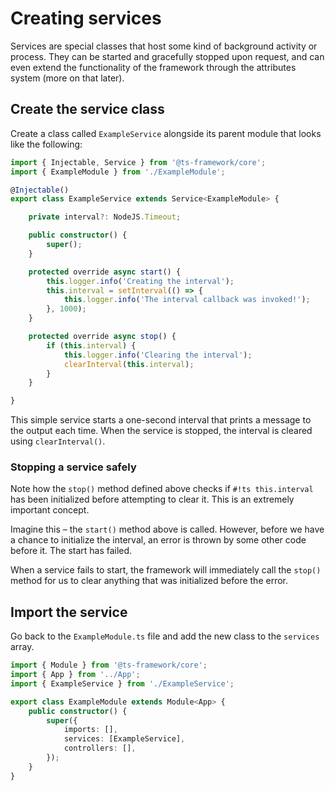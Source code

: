 # Creating services

Services are special classes that host some kind of background activity or process. They can be started and gracefully
stopped upon request, and can even extend the functionality of the framework through the attributes system (more on
that later).

## Create the service class

Create a class called `ExampleService` alongside its parent module that looks like the following:

```ts title="src/example/ExampleService.ts"
import { Injectable, Service } from '@ts-framework/core';
import { ExampleModule } from './ExampleModule';

@Injectable()
export class ExampleService extends Service<ExampleModule> {

	private interval?: NodeJS.Timeout;

	public constructor() {
		super();
	}

	protected override async start() {
		this.logger.info('Creating the interval');
		this.interval = setInterval(() => {
			this.logger.info('The interval callback was invoked!');
		}, 1000);
	}

	protected override async stop() {
		if (this.interval) {
			this.logger.info('Clearing the interval');
			clearInterval(this.interval);
		}
	}

}
```

This simple service starts a one-second interval that prints a message to the output each time. When the service is
stopped, the interval is cleared using `clearInterval()`.

### Stopping a service safely

Note how the `stop()` method defined above checks if `#!ts this.interval` has been initialized before attempting to
clear it. This is an extremely important concept.

Imagine this – the `start()` method above is called. However, before we have a chance to initialize the interval, an
error is thrown by some other code before it. The start has failed.

When a service fails to start, the framework will immediately call the `stop()` method for us to clear anything that
was initialized before the error.

## Import the service

Go back to the `ExampleModule.ts` file and add the new class to the `services` array.

```ts title="src/example/ExampleModule.ts"
import { Module } from '@ts-framework/core';
import { App } from '../App';
import { ExampleService } from './ExampleService';

export class ExampleModule extends Module<App> {
	public constructor() {
		super({
			imports: [],
			services: [ExampleService],
			controllers: [],
		});
	}
}
```
